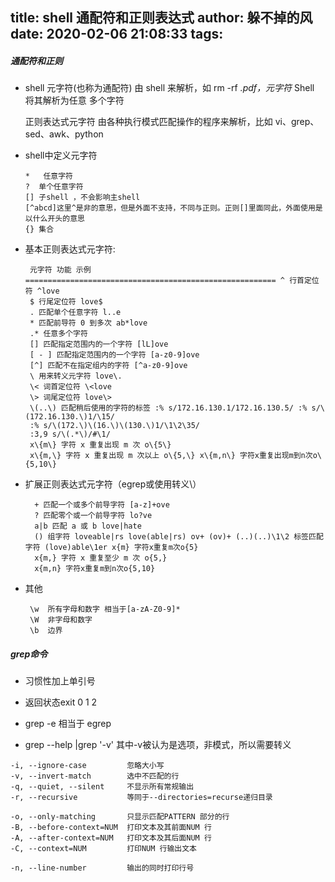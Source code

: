 title: shell 通配符和正则表达式
author: 躲不掉的风
date: 2020-02-06 21:08:33
tags:
---
#####  通配符和正则
- shell 元字符(也称为通配符) 由 shell 来解析，如 rm -rf *.pdf，元字符* Shell 将其解析为任意 多个字符

  正则表达式元字符 由各种执行模式匹配操作的程序来解析，比如 vi、grep、sed、awk、python

- shell中定义元字符

      *   任意字符
      ?  单个任意字符
      [] 子shell ，不会影响主shell
      [^abcd]这里^是非的意思，但是外面不支持，不同与正则。正则[]里面同此，外面使用是以什么开头的意思
      {} 集合
      
      
-  基本正则表达式元字符:

        元字符 功能 示例 ======================================================== ^ 行首定位符 ^love
        $ 行尾定位符 love$
        . 匹配单个任意字符 l..e
        * 匹配前导符 0 到多次 ab*love
        .* 任意多个字符
        [] 匹配指定范围内的一个字符 [lL]ove
        [ - ] 匹配指定范围内的一个字符 [a-z0-9]ove
        [^] 匹配不在指定组内的字符 [^a-z0-9]ove
        \ 用来转义元字符 love\.
        \< 词首定位符 \<love
        \> 词尾定位符 love\>
        \(..\) 匹配稍后使用的字符的标签 :% s/172.16.130.1/172.16.130.5/ :% s/\(172.16.130.\)1/\15/
        :% s/\(172.\)\(16.\)\(130.\)1/\1\2\35/
        :3,9 s/\(.*\)/#\1/
        x\{m\} 字符 x 重复出现 m 次 o\{5\}
        x\{m,\} 字符 x 重复出现 m 次以上 o\{5,\} x\{m,n\} 字符x重复出现m到n次o\{5,10\}

- 扩展正则表达式元字符（egrep或使用转义\）

        + 匹配一个或多个前导字符 [a-z]+ove
        ? 匹配零个或一个前导字符 lo?ve
        a|b 匹配 a 或 b love|hate
        () 组字符 loveable|rs love(able|rs) ov+ (ov)+ (..)(..)\1\2 标签匹配字符 (love)able\1er x{m} 字符x重复m次o{5}
        x{m,} 字符 x 重复至少 m 次 o{5,}
        x{m,n} 字符x重复m到n次o{5,10}
- 其他

       \w  所有字母和数字 相当于[a-zA-Z0-9]*
       \W  非字母和数字
       \b  边界
        
##### grep命令

   - 习惯性加上单引号

   - 返回状态exit 0 1 2
   - grep -e  相当于 egrep 

   - grep  --help |grep '\-v'
    其中-v被认为是选项，非模式，所以需要转义



    -i, --ignore-case         忽略大小写
    -v, --invert-match        选中不匹配的行
    -q, --quiet, --silent     不显示所有常规输出
    -r, --recursive           等同于--directories=recurse递归目录
    
    -o, --only-matching       只显示匹配PATTERN 部分的行
    -B, --before-context=NUM  打印文本及其前面NUM 行
    -A, --after-context=NUM   打印文本及其后面NUM 行
    -C, --context=NUM         打印NUM 行输出文本
    
    -n, --line-number         输出的同时打印行号





    
    
    